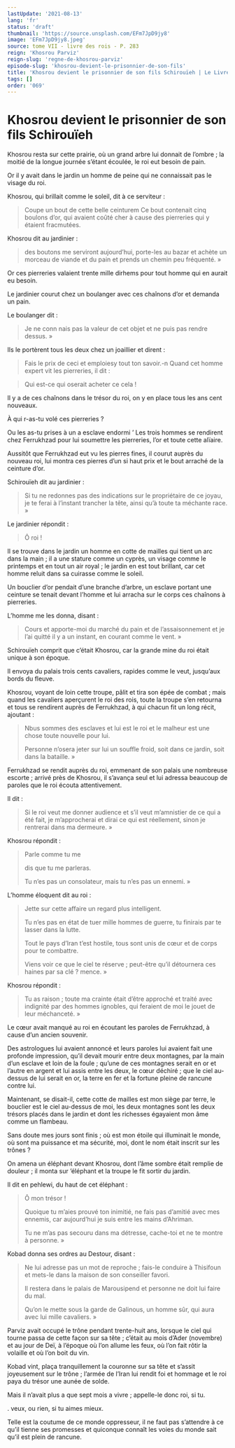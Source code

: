 ```yaml
---
lastUpdate: '2021-08-13'
lang: 'fr'
status: 'draft'
thumbnail: 'https://source.unsplash.com/EFm7JpD9jy8'
image: 'EFm7JpD9jy8.jpeg'
source: tome VII - livre des rois - P. 283
reign: 'Khosrou Parviz'
reign-slug: 'regne-de-khosrou-parviz'
episode-slug: 'khosrou-devient-le-prisonnier-de-son-fils'
title: 'Khosrou devient le prisonnier de son fils Schirouïeh | Le Livre des Rois | Shâhnâmeh'
tags: []
order: '069'
---
```


<!-- LTeX: language=fr -->

# Khosrou devient le prisonnier de son fils Schirouïeh

Khosrou resta sur cette prairie, où un grand arbre lui donnait de l’ombre ; la moitié de la longue journée s’étant écoulée, le roi eut besoin de pain.

Or il y avait dans le jardin un homme de peine qui ne connaissait pas le visage du roi.

Khosrou, qui brillait comme le soleil, dit à ce serviteur :

> Coupe un bout de cette belle ceinturem Ce bout contenait cinq boulons d’or, qui avaient coûté cher à cause des pierreries qui y étaient fracmutées.

Khosrou dit au jardinier :

> des boutons me serviront aujourd’hui, porte-les au bazar et achète un morceau de viande et du pain et prends un chemin peu fréquenté. »

Or ces pierreries valaient trente mille dirhems pour tout homme qui en aurait eu besoin.

Le jardinier courut chez un boulanger avec ces chaînons d’or et demanda un pain.

Le boulanger dit :

> Je ne conn nais pas la valeur de cet objet et ne puis pas rendre dessus. »

Ils le portèrent tous les deux chez un joaillier et dirent :

> Fais le prix de ceci et emploiesy tout ton savoir.-n Quand cet homme expert vit les pierreries, il dit :

> Qui est-ce qui oserait acheter ce cela !

Il y a de ces chaînons dans le trésor du roi, on y en place tous les ans cent nouveaux.

À qui r-as-tu volé ces pierreries ?

Ou les as-tu prises à un a esclave endormi ’
Les trois hommes se rendirent chez Ferrukhzad pour lui soumettre les pierreries, l’or et toute cette alïaire.

Aussitôt que Ferrukhzad eut vu les pierres fines, il courut auprès du nouveau roi, lui montra ces pierres d’un si haut prix et le bout arraché de la ceinture d’or.

Schirouïeh dit au jardinier :

> Si tu ne redonnes pas des indications sur le propriétaire de ce joyau, je te ferai à l’instant trancher la tête, ainsi qu’à toute ta méchante race. »

Le jardinier répondit :

> Ô roi !

Il se trouve dans le jardin un homme en cotte de mailles qui tient un arc dans la main ; il a une stature comme un cyprès, un visage comme le printemps et en tout un air royal ; le jardin en est tout brillant, car cet homme reluit dans sa cuirasse comme le soleil.

Un bouclier d’or pendait d’une branche d’arbre, un esclave portant une ceinture se tenait devant l’homme et lui arracha sur le corps ces chaînons à pierreries.

L’homme me les donna, disant :

> Cours et apporte-moi du marché du pain et de l’assaisonnement et je l’ai quitté il y a un instant, en courant comme le vent. »

Schirouïeh comprit que c’était Khosrou, car la grande mine du roi était unique à son époque.

Il envoya du palais trois cents cavaliers, rapides comme le veut, jusqu’aux bords du fleuve.

Khosrou, voyant de loin cette troupe, pâlit et tira son épée de combat ; mais quand les cavaliers aperçurent le roi des rois, toute la troupe s’en retourna et tous se rendirent auprès de Ferrukhzad, à qui chacun fit un long récit, ajoutant :

> Nbus sommes des esclaves et lui est le roi et le malheur est une chose toute nouvelle pour lui.
>
> Personne n’osera jeter sur lui un souffle froid, soit dans ce jardin, soit dans la bataille. »

Ferrukhzad se rendit auprès du roi, emmenant de son palais une nombreuse escorte ; arrivé près de Khosrou, il s’avança seul et lui adressa beaucoup de paroles que le roi écouta attentivement.

Il dit :

> Si le roi veut me donner audience et s’il veut m’amnistier de ce qui a été fait, je m’approcherai et dirai ce qui est réellement, sinon je rentrerai dans ma dermeure. »

Khosrou répondit :

> Parle comme tu me
>
> 
>
> dis que tu me parleras.
>
> Tu n’es pas un consolateur, mais tu n’es pas un ennemi. »

L’homme éloquent dit au roi :

> Jette sur cette affaire un regard plus intelligent.
>
> Tu n’es pas en état de tuer mille hommes de guerre, tu finirais par te lasser dans la lutte.
>
> Tout le pays d’Iran t’est hostile, tous sont unis de cœur et de corps pour te combattre.
>
> Viens voir ce que le ciel te réserve ; peut-être qu’il détournera ces haines par sa clé ?
mence. »

Khosrou répondit :

> Tu as raison ; toute ma crainte était d’être approché et traité avec indignité par des hommes ignobles, qui feraient de moi le jouet de leur méchanceté. »

Le cœur avait manqué au roi en écoutant les paroles de Ferrukhzad, à cause d’un ancien souvenir.

Des astrologues lui avaient annoncé et leurs paroles lui avaient fait une profonde impression, qu’il devait mourir entre deux montagnes, par la main d’un esclave et loin de la foule ; qu’une de ces montagnes serait en or et l’autre en argent et lui assis entre les deux, le cœur déchiré ; que le ciel au-dessus de lui serait en or, la terre en fer et la fortune pleine de rancune contre lui.

Maintenant, se disait-il, cette cotte de mailles est mon siège par terre, le bouclier est le ciel au-dessus de moi, les deux montagnes sont les deux trésors placés dans le jardin et dont les richesses égayaient mon âme comme un flambeau.

Sans doute mes jours sont finis ; où est mon étoile qui illuminait le monde, où sont ma puissance et ma sécurité, moi, dont le nom était inscrit sur les trônes ?

On amena un éléphant devant Khosrou, dont l’âme sombre était remplie de douleur ; il monta sur ’éléphant et la troupe le fit sortir du jardin.

Il dit en pehlewi, du haut de cet éléphant :

> Ô mon trésor !
>
> Quoique tu m’aies prouvé ton inimitié, ne fais pas d’amitié avec mes ennemis, car aujourd’hui je suis entre les mains d’Ahriman.
>
> Tu ne m’as pas secouru dans ma détresse, cache-toi et ne te montre à personne. »

Kobad donna ses ordres au Destour, disant :

> Ne lui adresse pas un mot de reproche ; fais-le conduire à Thisifoun et mets-le dans la maison de son conseiller favori.
>
> Il restera dans le palais de Marousipend et personne ne doit lui faire du mal.
>
> Qu’on le mette sous la garde de Galinous, un homme sûr, qui aura avec lui mille cavaliers. »

Parviz avait occupé le trône pendant trente-huit ans, lorsque le ciel qui tourne passa de cette façon sur sa tête ; c’était au mois d’Ader (novembre) et au jour de Deï, à l’époque où l’on allume les feux, où
l’on fait rôtir la volaille et où l’on boit du vin.

Kobad vint, plaça tranquillement la couronne sur sa tête et s’assit joyeusement sur le trône ; l’armée de l’Iran lui rendit foi et hommage et le roi paya du trésor une aunée de solde.

Mais il n’avait plus a que sept mois a vivre ; appelle-le donc roi, si tu.

. veux, ou rien, si tu aimes mieux.

Telle est la coutume de ce monde oppresseur, il ne faut pas s’attendre à ce qu’il tienne ses promesses et quiconque connaît les voies du monde sait qu’il est plein de rancune.
